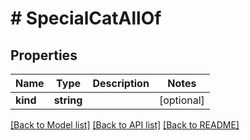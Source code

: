 # # SpecialCatAllOf

## Properties

Name | Type | Description | Notes
------------ | ------------- | ------------- | -------------
**kind** | **string** |  | [optional]

[[Back to Model list]](../../README.md#models) [[Back to API list]](../../README.md#endpoints) [[Back to README]](../../README.md)
